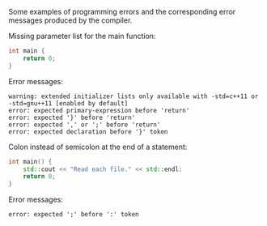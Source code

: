 Some examples of programming errors and the corresponding error messages produced by the compiler.  

Missing parameter list for the main function:
```cpp
int main {
    return 0;
}
```
Error messages:  
```
warning: extended initializer lists only available with -std=c++11 or -std=gnu++11 [enabled by default]  
error: expected primary-expression before 'return'  
error: expected '}' before 'return'  
error: expected ',' or ';' before 'return'  
error: expected declaration before '}' token  
```
Colon instead of semicolon at the end of a statement:  
```cpp
int main() {
    std::cout << "Read each file." << std::endl:
    return 0;
}
```
Error messages:
```
error: expected ';' before ':' token  
```
